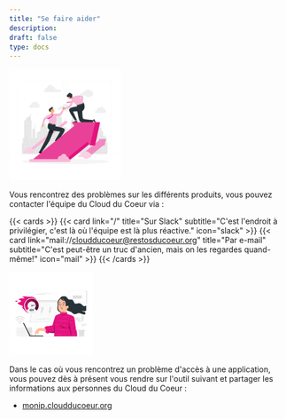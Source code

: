 ```yaml
---
title: "Se faire aider"
description:
draft: false
type: docs
---
```


<img src="./cdc-illustration-aide.png" alt="Aide" style="width: 40%;">

Vous rencontrez des problèmes sur les différents produits, vous pouvez contacter l'équipe du Cloud du Coeur via :

{{< cards >}}
  {{< card link="/" title="Sur Slack" subtitle="C'est l'endroit à privilégier, c'est là où l'équipe est là plus réactive." icon="slack" >}}
  {{< card link="mail://cloudducoeur@restosducoeur.org" title="Par e-mail" subtitle="C'est peut-être un truc d'ancien, mais on les regardes quand-même!" icon="mail" >}}
{{< /cards >}}

<img src="./cdc-illustration-speedtest.png" alt="Speedtest" style="width: 30%;">

Dans le cas où vous rencontrez un problème d'accès à une application, vous pouvez dès à présent vous rendre sur l'outil suivant et partager les informations aux personnes du Cloud du Coeur :

- [monip.cloudducoeur.org](https://monip.cloudducoeur.org)
